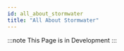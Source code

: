 ```yaml
---
id: all_about_stormwater
title: "All About Stormwater"
---
```


:::note
This Page is in Development
:::